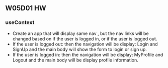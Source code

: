 ## W05D01 HW

### useContext
* Create an app that will display same nav , but the nav links will be changed based on if the user is logged in, or if the user is logged out.
* If the user is logged out: then the navigation will be display: Login and SignUp and the main body will show the form to login or sign up.
* If the user is logged in: then the navigation will be display: MyProfile and Logout and the main body will be display profile information.
